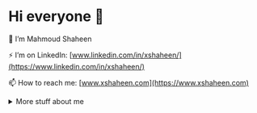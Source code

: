 ﻿# Hi everyone 👋

🔭 I’m Mahmoud Shaheen

⚡ I’m on LinkedIn: [www.linkedin.com/in/xshaheen/](https://www.linkedin.com/in/xshaheen/)

📫 How to reach me: [www.xshaheen.com](https://www.xshaheen.com)

<details><summary>More stuff about me</summary>

<!-- ### What I do -->

## My skills 📜

### Web technologies

- ASP.NET
- Entity Framework
- SQL Server
- SignalR
- Angular
- TypeScript
- HTML, CSS
- SCSS

### Application Development

- C#
- .NET
- WPF (Windows Presentation Foundation Framework)

## What I'm currently learning 📚

- TypeScript
- MongoDB & NoSQL
- Ruby

</details>
